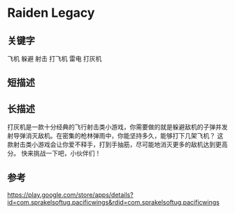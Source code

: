 # Raiden Legacy

## 关键字
飞机 躲避 射击 打飞机 雷电 打灰机

## 短描述

## 长描述
打灰机是一款十分经典的飞行射击类小游戏，你需要做的就是躲避敌机的子弹并发射导弹消灭敌机。在密集的枪林弹雨中，你能坚持多久，能够打下几架飞机？ 
这款射击类小游戏会让你爱不释手，打到手抽筋，尽可能地消灭更多的敌机达到更高分。 
快来挑战一下吧，小伙伴们！ 

## 参考
https://play.google.com/store/apps/details?id=com.sprakelsoftug.pacificwings&rdid=com.sprakelsoftug.pacificwings